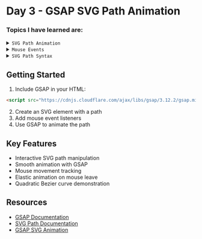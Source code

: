 # Day 3 - GSAP SVG Path Animation

### Topics I have learned are:

<details>
<summary><code>SVG Path Animation</code></summary>

#### This demonstrates how to animate SVG paths using GSAP and mouse interactions

## syntax:

```javascript
gsap.to("svg path", {
    attr: { d: pathValue },
    duration: 0.3,
    ease: "power3.out"
})
```

### Key Concepts:
- `attr`: Used to animate SVG attributes
- `d`: The path data attribute that defines the SVG path
- `ease`: Different easing functions for smooth animations
</details>

<details>
<summary><code>Mouse Events</code></summary>

#### Using mouse events to create interactive animations

## syntax:

```javascript
element.addEventListener("mousemove", (event) => {
    // Access mouse coordinates with event.x and event.y
})

element.addEventListener("mouseleave", () => {
    // Reset or change animation
})
```
</details>

<details>
<summary><code>SVG Path Syntax</code></summary>

#### Understanding basic SVG path commands

```javascript
// M = Move to
// Q = Quadratic Bezier curve
// Syntax: M x y Q controlX controlY endX endY
var path = "M 10 250 Q 620 250 1230 250"
```
</details>

## Getting Started

1. Include GSAP in your HTML:
```html
<script src="https://cdnjs.cloudflare.com/ajax/libs/gsap/3.12.2/gsap.min.js"></script>
```

2. Create an SVG element with a path
3. Add mouse event listeners
4. Use GSAP to animate the path

## Key Features

- Interactive SVG path manipulation
- Smooth animation with GSAP
- Mouse movement tracking
- Elastic animation on mouse leave
- Quadratic Bezier curve demonstration

## Resources

- [GSAP Documentation](https://greensock.com/docs/)
- [SVG Path Documentation](https://developer.mozilla.org/en-US/docs/Web/SVG/Tutorial/Paths)
- [GSAP SVG Animation](https://greensock.com/svg/)